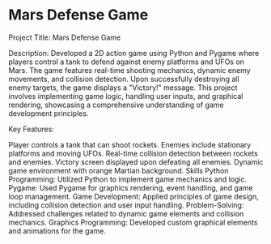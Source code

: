 # Mars Defense Game
Project Title: Mars Defense Game

Description: Developed a 2D action game using Python and Pygame where players control a tank to defend against enemy platforms and UFOs on Mars. The game features real-time shooting mechanics, dynamic enemy movements, and collision detection. Upon successfully destroying all enemy targets, the game displays a "Victory!" message. This project involves implementing game logic, handling user inputs, and graphical rendering, showcasing a comprehensive understanding of game development principles.

Key Features:

Player controls a tank that can shoot rockets.
Enemies include stationary platforms and moving UFOs.
Real-time collision detection between rockets and enemies.
Victory screen displayed upon defeating all enemies.
Dynamic game environment with orange Martian background.
Skills
Python Programming: Utilized Python to implement game mechanics and logic.
Pygame: Used Pygame for graphics rendering, event handling, and game loop management.
Game Development: Applied principles of game design, including collision detection and user input handling.
Problem-Solving: Addressed challenges related to dynamic game elements and collision mechanics.
Graphics Programming: Developed custom graphical elements and animations for the game.
